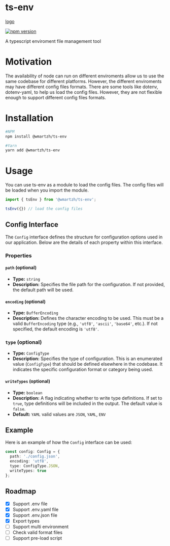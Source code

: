 # ts-env
[logo](https://github.com/wmartzh/ts-env/docs/images/ts-env.png)

[![npm version](https://badge.fury.io/js/%40wmartzh%2Fts-env.svg)](https://badge.fury.io/js/%40wmartzh%2Fts-env)


A typescript enviroment file management tool


# Motivation 
The availability of node can run on different enviroments allow us to use the same codebase for different platforms. However, the different enviroments may have different config files formats. There are some tools like dotenv, dotenv-yaml, to help us load the config files. However, they are not flexible enough to support different config files formats.

# Installation

```bash
#NPM
npm install @wmartzh/ts-env

#Yarn
yarn add @wmartzh/ts-env

```

# Usage

You can use ts-env as a module to load the config files. The config files will be loaded when you import the module.
```typescript
import { tsEnv } from '@wmartzh/ts-env';

tsEnv({}) // load the config files
```

## Config Interface

The `Config` interface defines the structure for configuration options used in our application. Below are the details of each property within this interface.

### Properties

#### `path` (optional)

- **Type:** `string`
- **Description:** Specifies the file path for the configuration. If not provided, the default path will be used.

#### `encoding` (optional)

- **Type:** `BufferEncoding`
- **Description:** Defines the character encoding to be used. This must be a valid `BufferEncoding` type (e.g., `'utf8'`, `'ascii'`, `'base64'`, etc.). If not specified, the default encoding is `'utf8'`.

### `type` (optional)

- **Type:** `ConfigType`
- **Description:** Specifies the type of configuration. This is an enumerated value (`ConfigType`) that should be defined elsewhere in the codebase. It indicates the specific configuration format or category being used.

#### `writeTypes` (optional)

- **Type:** `boolean`
- **Description:** A flag indicating whether to write type definitions. If set to `true`, type definitions will be included in the output. The default value is `false`.
- **Default:** `YAML`   valid values are `JSON`, `YAML`, `ENV`

## Example

Here is an example of how the `Config` interface can be used:

```typescript
const config: Config = {
  path: './config.json',
  encoding: 'utf8',
  type: ConfigType.JSON,
  writeTypes: true
};
```



## Roadmap

- [x] Support .env file
- [x] Support .env.yaml file
- [x] Support .env.json file
- [x] Export types 
- [ ] Support multi environment 
- [ ] Check valid format files
- [ ] Support pre-load script